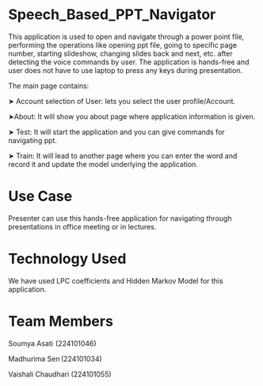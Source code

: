 # Speech_Based_PPT_Navigator
This application is used to open and navigate through a power point file, performing the operations like opening ppt file, going to specific page number, starting slideshow, changing slides back and next, etc. after detecting the voice commands by user. The application is hands-free and user does not have to use laptop to press any keys during presentation.

The main page contains:

➤ Account selection of User: lets you select the user profile/Account.

➤About: It will show you about page where application information is given.

➤ Test: It will start the application and you can give commands for navigating ppt.

➤ Train: It will lead to another page where you can enter the word and record it and update the model underlying the application.
# Use Case
Presenter can use this hands-free application for navigating through presentations in office meeting or in lectures.
# Technology Used
We have used LPC coefficients and Hidden Markov Model for this application.
# Team Members 
Soumya Asati  (224101046) 

Madhurima Sen (224101034)

Vaishali Chaudhari (224101055) 
